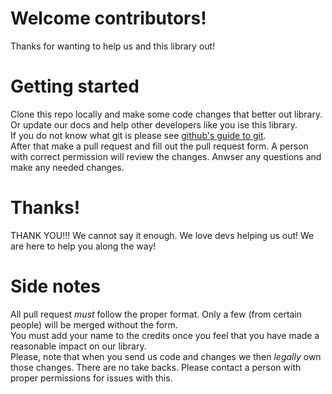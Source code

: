 # Welcome contributors!
Thanks for wanting to help us and this library out!
# Getting started
Clone this repo locally and make some code changes that better out library.    
Or update our docs and help other developers like you ise this library.    
If you do not know what git is please see [github's guide to git](https://help.github.com/articles/git-and-github-learning-resources/).    
After that make a pull request and fill out the pull request form. A person with correct permission will review the changes. Anwser any 
questions and make any needed changes. 

# Thanks!
THANK YOU!!! We cannot say it enough. We love devs helping us out! We are here to help you along the way! 

# Side notes
All pull request *must* follow the proper format. Only a few (from certain people) will be merged without the form.    
You must add your name to the credits once you feel that you have made a reasonable impact on our library.    
Please, note that when you send us code and changes we then _legally_ own those changes.
There are no take backs.
Please contact a person with proper permissions for issues with this. 
